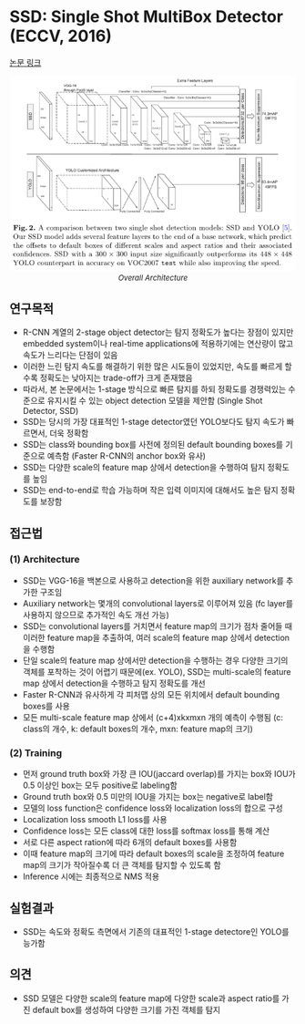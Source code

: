 # SSD: Single Shot MultiBox Detector (ECCV, 2016)

[논문 링크](https://link.springer.com/chapter/10.1007/978-3-319-46448-0_2)

<p align="center">
    <img width="600" alt='fig1' src="./img/02_07_01.png?raw=true"></br>
    <em><font size=2>Overall Architecture</font></em>
</p>

## 연구목적
- R-CNN 계열의 2-stage object detector는 탐지 정확도가 높다는 장점이 있지만 embedded system이나 real-time applications에 적용하기에는 연산량이 많고 속도가 느리다는 단점이 있음
- 이러한 느린 탐지 속도를 해결하기 위한 많은 시도들이 있었지만, 속도를 빠르게 할수록 정확도는 낮아지는 trade-off가 크게 존재했음
- 따라서, 본 논문에서는 1-stage 방식으로 빠른 탐지를 하되 정확도를 경쟁력있는 수준으로 유지시킬 수 있는 object detection 모델을 제안함 (Single Shot Detector, SSD)
- SSD는 당시의 가장 대표적인 1-stage detector였던 YOLO보다도 탐지 속도가 빠르면서, 더욱 정확함
- SSD는 class와 bounding box를 사전에 정의된 default bounding boxes를 기준으로 예측함 (Faster R-CNN의 anchor box와 유사)
- SSD는 다양한 scale의 feature map 상에서 detection을 수행하여 탐지 정확도를 높임
- SSD는 end-to-end로 학습 가능하며 작은 입력 이미지에 대해서도 높은 탐지 정확도를 보장함

## 접근법
### (1) Architecture
- SSD는 VGG-16을 백본으로 사용하고 detection을 위한 auxiliary network를 추가한 구조임
- Auxiliary network는 몇개의 convolutional layers로 이루어져 있음 (fc layer를 사용하지 않으므로 추가적인 속도 개선 가능)
- SSD는 convolutional layers를 거치면서 feature map의 크기가 점차 줄어들 때 이러한 feature map을 추출하여, 여러 scale의 feature map 상에서 detection을 수행함
- 단일 scale의 feature map 상에서만 detection을 수행하는 경우 다양한 크기의 객체를 포착하는 것이 어렵기 때문에(ex. YOLO), SSD는 multi-scale의 feature map 상에서 detection을 수행하고 탐지 정확도를 개선
- Faster R-CNN과 유사하게 각 피처맵 상의 모든 위치에서 default bounding boxes를 사용
- 모든 multi-scale feature map 상에서 (c+4)xkxmxn 개의 예측이 수행됨 (c: class의 개수, k: default boxes의 개수, mxn: feature map의 크기)

### (2) Training
- 먼저 ground truth box와 가장 큰 IOU(jaccard overlap)를 가지는 box와 IOU가 0.5 이상인 box는 모두 positive로 labeling함
- Ground truth box와 0.5 미만의 IOU을 가지는 box는 negative로 label함
- 모델의 loss function은 confidence loss와 localization loss의 합으로 구성
- Localization loss smooth L1 loss를 사용
- Confidence loss는 모든 class에 대한 loss를 softmax loss를 통해 계산
- 서로 다른 aspect ration에 따라 6개의 default boxes를 사용함
- 이때 feature map의 크기에 따라 default boxes의 scale을 조정하여 feature map의 크기가 작아질수록 더 큰 객체를 탐지할 수 있도록 함
- Inference 시에는 최종적으로 NMS 적용

## 실험결과
- SSD는 속도와 정확도 측면에서 기존의 대표적인 1-stage detectore인 YOLO를 능가함

## 의견
- SSD 모델은 다양한 scale의 feature map에 다양한 scale과 aspect ratio를 가진 default box를 생성하여 다양한 크기를 가진 객체를 탐지